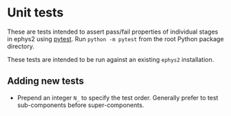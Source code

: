 # Unit tests

These are tests intended to assert pass/fail properties of individual stages in ephys2 using [pytest](https://docs.pytest.org/en/6.2.x/). Run `python -m pytest` from the root Python package directory. 

These tests are intended to be run against an existing `ephys2` installation.

## Adding new tests

* Prepend an integer `N_` to specify the test order. Generally prefer to test sub-components before super-components.